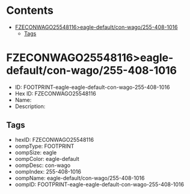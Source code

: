 



Contents
========

* [FZECONWAGO25548116>eagle-default/con-wago/255-408-1016](#fzeconwago25548116eagle-defaultcon-wago255-408-1016)
	* [Tags](#tags)

# FZECONWAGO25548116>eagle-default/con-wago/255-408-1016

- ID: FOOTPRINT-eagle-eagle-default-con-wago-255-408-1016
- Hex ID: FZECONWAGO25548116
- Name: 
- Description: 

## Tags

- hexID: FZECONWAGO25548116
- oompType: FOOTPRINT
- oompSize: eagle
- oompColor: eagle-default
- oompDesc: con-wago
- oompIndex: 255-408-1016
- oompName: eagle-default/con-wago/255-408-1016
- oompID: FOOTPRINT-eagle-eagle-default-con-wago-255-408-1016
